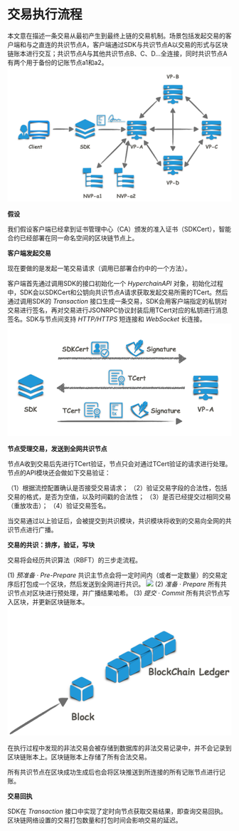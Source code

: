 # 交易执行流程

本文意在描述一条交易从最初产生到最终上链的交易机制。场景包括发起交易的客户端和与之直连的共识节点A，客户端通过SDK与共识节点A以交易的形式与区块链账本进行交互；共识节点A与其他共识节点B、C、D...全连接，同时共识节点A有两个用于备份的记账节点a1和a2。
![](../../images/tx_flow.png)

**假设**

我们假设客户端已经拿到证书管理中心（CA）颁发的准入证书（SDKCert），智能合约已经部署在同一命名空间的区块链节点上。

**客户端发起交易**

现在要做的是发起一笔交易请求（调用已部署合约中的一个方法）。

客户端首先通过调用SDK的接口初始化一个 *HyperchainAPI* 对象，初始化过程中，SDK会以SDKCert和公钥向共识节点A请求获取发起交易所需的TCert。然后通过调用SDK的 *Transaction* 接口生成一条交易，SDK会用客户端指定的私钥对交易进行签名，再对交易进行JSONRPC协议封装后用TCert对应的私钥进行消息签名。SDK与节点间支持 *HTTP/HTTPS* 短连接和 *WebSocket* 长连接。
![](../../images/get_tcert.png)


**节点受理交易，发送到全网共识节点**

节点A收到交易后先进行TCert验证，节点只会对通过TCert验证的请求进行处理。节点的API模块还会做如下交易验证：

（1）根据流控配置确认是否接受交易请求；
（2）验证交易字段的合法性，包括交易的格式，是否为空值，以及时间戳的合法性；
（3）是否已经提交过相同交易（重放攻击）；
（4）验证交易签名。

当交易通过以上验证后，会被提交到共识模块，共识模块将收到的交易向全网的共识节点进行广播。

**交易的共识：排序，验证，写块**

交易将会经历共识算法（RBFT）的三步走流程。

(1) *预准备 · Pre-Prepare*
共识主节点会将一定时间内（或者一定数量）的交易定序后打包成一个区块，然后发送到全网进行共识。
![](../../images/tx_to_block.png)
(2) *准备 · Prepare*
所有共识节点对区块进行预处理，并广播结果哈希。
(3) *提交 · Commit*
所有共识节点写入区块，并更新区块链账本。
![](../../images/block_to_ledger.png)

在执行过程中发现的非法交易会被存储到数据库的非法交易记录中，并不会记录到区块链账本上。区块链账本上存储了所有合法交易。

所有共识节点在区块成功生成后也会将区块推送到所连接的所有记账节点进行记账。

**交易回执**

SDK在 *Transaction* 接口中实现了定时向节点获取交易结果，即查询交易回执。区块链网络设置的交易打包数量和打包时间会影响交易的延迟。

